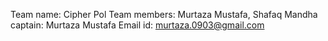 Team name: Cipher Pol
Team members: Murtaza Mustafa, Shafaq Mandha
captain: Murtaza Mustafa
Email id: murtaza.0903@gmail.com
